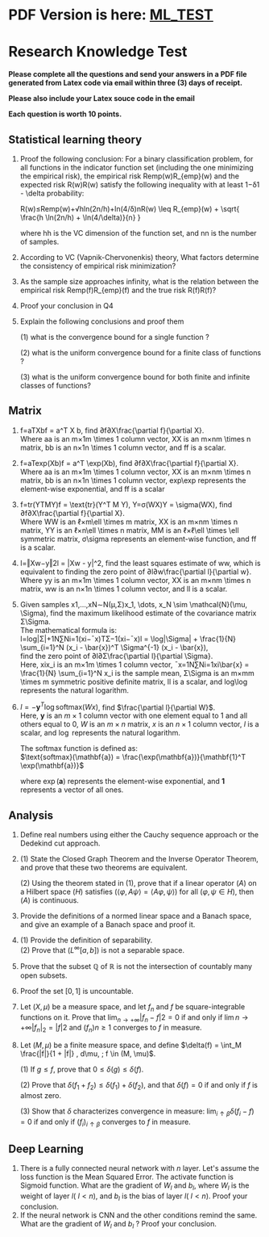 # PDF Version is here: [ML_TEST](https://github.com/kebinpeng/kebinpeng.github.io/blob/master/_posts/ML_Test.pdf)


# Research Knowledge Test
**Please complete all the questions and send your answers in a PDF file generated from Latex code via email within three (3) days of receipt.**

**Please also include your Latex souce code in the email**

**Each question is worth 10 points.**

## Statistical learning theory

1. Proof the following conclusion: 
   For a binary classification problem, for all functions in the indicator function set (including the one minimizing the empirical risk), the empirical risk Remp(w)R_{emp}(w) and the expected risk R(w)R(w) satisfy the following inequality with at least 1−δ1 - \delta probability:

    R(w)≤Remp(w)+√hln(2n/h)+ln(4/δ)nR(w) \leq R_{emp}(w) + \sqrt{ \frac{h \ln(2n/h) + \ln(4/\delta)}{n} }  
  
    where hh is the VC dimension of the function set, and nn is the number of samples.

1. According to VC (Vapnik-Chervonenkis) theory, What factors determine the consistency of empirical risk minimization?
2. As the sample size approaches infinity, what is the relation between the empirical risk Remp(f)R_{emp}(f) and the true risk R(f)R(f)?
3. Proof your conclusion in Q4
4. Explain the following conclusions and proof them
   
   (1) what is the convergence bound for a single function ?

   (2) what is the  uniform convergence bound for a finite class of functions ?

   (3) what is the uniform convergence bound for both finite and infinite classes of functions?

## Matrix

1. f=aTXbf = a^T X b, find ∂f∂X\frac{\partial f}{\partial X}.  
Where aa is an m×1m \times 1 column vector, XX is an m×nm \times n matrix, bb is an n×1n \times 1 column vector, and ff is a scalar.

2. f=aTexp(Xb)f = a^T \exp(Xb), find ∂f∂X\frac{\partial f}{\partial X}.  
Where aa is an m×1m \times 1 column vector, XX is an m×nm \times n matrix, bb is an n×1n \times 1 column vector, exp\exp represents the element-wise exponential, and ff is a scalar

3. f=tr(YTMY)f = \text{tr}(Y^T M Y), Y=σ(WX)Y = \sigma(WX), find ∂f∂X\frac{\partial f}{\partial X}.  
Where WW is an ℓ×m\ell \times m matrix, XX is an m×nm \times n matrix, YY is an ℓ×n\ell \times n matrix, MM is an ℓ×ℓ\ell \times \ell symmetric matrix, σ\sigma represents an element-wise function, and ff is a scalar.

4. l=‖Xw−y‖2l = \|Xw - y\|^2, find the least squares estimate of ww, which is equivalent to finding the zero point of ∂l∂w\frac{\partial l}{\partial w}.  
Where yy is an m×1m \times 1 column vector, XX is an m×nm \times n matrix, ww is an n×1n \times 1 column vector, and ll is a scalar.

5. Given samples x1,…,xN∼N(μ,Σ)x_1, \dots, x_N \sim \mathcal{N}(\mu, \Sigma), find the maximum likelihood estimate of the covariance matrix Σ\Sigma.  
The mathematical formula is:  
l=log|Σ|+1N∑Ni=1(xi−ˉx)TΣ−1(xi−ˉx)l = \log|\Sigma| + \frac{1}{N} \sum_{i=1}^N (x_i - \bar{x})^T \Sigma^{-1} (x_i - \bar{x}),  
find the zero point of ∂l∂Σ\frac{\partial l}{\partial \Sigma}.  
Here, xix_i is an m×1m \times 1 column vector, ˉx=1N∑Ni=1xi\bar{x} = \frac{1}{N} \sum_{i=1}^N x_i is the sample mean, Σ\Sigma is an m×mm \times m symmetric positive definite matrix, ll is a scalar, and log\log represents the natural logarithm.

6. $l = -\mathbf{y}^T \log \text{softmax}(Wx)$, find $\frac{\partial l}{\partial W}$.  
Here, $\mathbf{y}$ is an $m \times 1$ column vector with one element equal to 1 and all others equal to 0, $W$ is an $m \times n$ matrix, $x$ is an $n \times 1$ column vector, $l$ is a scalar, and $\log$ represents the natural logarithm.  

   The softmax function is defined as:  
$\text{softmax}(\mathbf{a}) = \frac{\exp(\mathbf{a})}{\mathbf{1}^T \exp(\mathbf{a})}$

    where $\exp(\mathbf{a})$ represents the element-wise exponential, and $\mathbf{1}$ represents a vector of all ones.





## Analysis 

1. Define real numbers using either the Cauchy sequence approach or the Dedekind cut approach.

2. (1) State the Closed Graph Theorem and the Inverse Operator Theorem, and prove that these two theorems are equivalent.
   
   (2) Using the theorem stated in (1), prove that if a linear operator $( A)$ on a Hilbert space $( H )$ satisfies $(\langle \varphi, A\psi \rangle = \langle A\varphi, \psi \rangle )$ for all $( \varphi, \psi \in H )$, then $(A)$ is continuous.

3. Provide the definitions of a normed linear space and a Banach space, and give an example of a Banach space and proof it.

4. (1) Provide the definition of separability.  
   (2) Prove that $( L^\infty[a,b] )$ is not a separable space.

5. Prove that the subset $\mathbb{Q}$ of $\mathbb{R}$ is not the intersection of countably many open subsets.

6. Proof the set $[0,1]$ is uncountable.
   
7. Let $(X, \mu)$ be a measure space, and let $f_n$ and $f$ be square-integrable functions on it. Prove that $\lim_{n \to +\infty} |f_n - f|2 = 0$ if and only if $\lim{n \to +\infty} |f_n|_2 = |f|2$ and $(f_n){n \geq 1}$ converges to $f$ in measure.

8. Let $(M, \mu)$ be a finite measure space, and define $\delta(f) = \int_M \frac{|f|}{1 + |f|} , d\mu, ; f \in (M, \mu)$.
   
   (1) If $g \leq f$, prove that $0 \leq \delta(g) \leq \delta(f)$.
   
   (2) Prove that $\delta(f_1 + f_2) \leq \delta(f_1) + \delta(f_2)$, and that $\delta(f) = 0$ if and only if $f$ is almost zero.

   (3) Show that $\delta$ characterizes convergence in measure: $\lim_{i \uparrow \beta} \delta(f_i - f) = 0$ if and only if $(f_i)_{i \uparrow \beta}$ converges to $f$ in measure.

## Deep Learning
  1. There is a fully connected neural network with $n$ layer. Let's assume the loss function is the Mean Squared Error. The activate function is Sigmoid function. What are the gradient of $W_l$ and $b_l$, where $W_l$ is the weight of layer $l$( $l < n$), and $b_l$ is the bias of layer $l$( $l < n$). Proof your conclusion. 
  2. If the neural network is CNN and the other conditions remind the same. What are the gradient of $W_l$ and $b_l$ ?  Proof your conclusion. 
